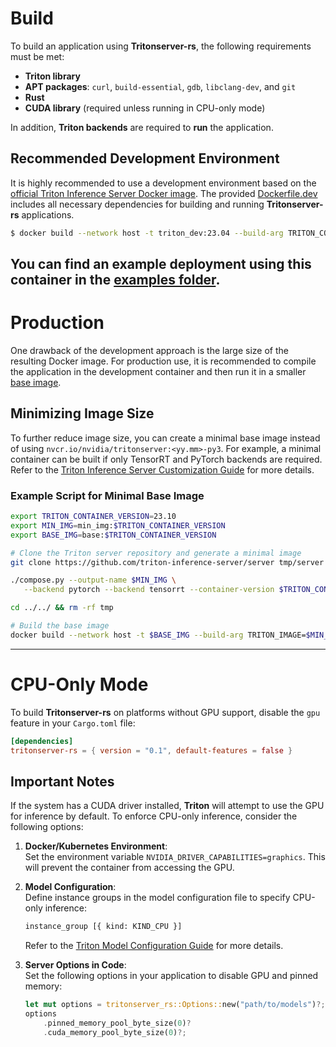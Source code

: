 # **Build**  

To build an application using **Tritonserver-rs**, the following requirements must be met:  
- **Triton library**  
- **APT packages**: `curl`, `build-essential`, `gdb`, `libclang-dev`, and `git`  
- **Rust**  
- **CUDA library** (required unless running in CPU-only mode)  

In addition, **Triton backends** are required to **run** the application.  

## Recommended Development Environment  

It is highly recommended to use a development environment based on the [official Triton Inference Server Docker image](https://catalog.ngc.nvidia.com/orgs/nvidia/containers/tritonserver). The provided [Dockerfile.dev](./Dockerfile.dev) includes all necessary dependencies for building and running **Tritonserver-rs** applications.  

```sh
$ docker build --network host -t triton_dev:23.04 --build-arg TRITON_CONTAINER_VERSION=23.04 -f ../Dockerfile.dev .
```

You can find an example deployment using this container in the [examples folder](./examples/README.md).  
---

# **Production**  

One drawback of the development approach is the large size of the resulting Docker image. For production use, it is recommended to compile the application in the development container and then run it in a smaller [base image](./Dockerfile.base).  

## Minimizing Image Size  

To further reduce image size, you can create a minimal base image instead of using `nvcr.io/nvidia/tritonserver:<yy.mm>-py3`. For example, a minimal container can be built if only TensorRT and PyTorch backends are required. Refer to the [Triton Inference Server Customization Guide](https://github.com/triton-inference-server/server/blob/main/docs/customization_guide/compose.md) for more details.  

### Example Script for Minimal Base Image  

```sh
export TRITON_CONTAINER_VERSION=23.10
export MIN_IMG=min_img:$TRITON_CONTAINER_VERSION
export BASE_IMG=base:$TRITON_CONTAINER_VERSION

# Clone the Triton server repository and generate a minimal image
git clone https://github.com/triton-inference-server/server tmp/server && cd tmp/server

./compose.py --output-name $MIN_IMG \
   --backend pytorch --backend tensorrt --container-version $TRITON_CONTAINER_VERSION

cd ../../ && rm -rf tmp

# Build the base image
docker build --network host -t $BASE_IMG --build-arg TRITON_IMAGE=$MIN_IMG -f ./Dockerfile.base .
```  

---

# **CPU-Only Mode**  

To build **Tritonserver-rs** on platforms without GPU support, disable the `gpu` feature in your `Cargo.toml` file:  

```toml
[dependencies]
tritonserver-rs = { version = "0.1", default-features = false }
```  

## Important Notes  

If the system has a CUDA driver installed, **Triton** will attempt to use the GPU for inference by default. To enforce CPU-only inference, consider the following options:  

1. **Docker/Kubernetes Environment**:  
    Set the environment variable `NVIDIA_DRIVER_CAPABILITIES=graphics`. This will prevent the container from accessing the GPU.  

2. **Model Configuration**:  
    Define instance groups in the model configuration file to specify CPU-only inference:  
    ```pb
    instance_group [{ kind: KIND_CPU }]
    ```  
    Refer to the [Triton Model Configuration Guide](https://github.com/triton-inference-server/server/blob/main/docs/user_guide/model_configuration.md#instance-groups) for more details.  

3. **Server Options in Code**:  
    Set the following options in your application to disable GPU and pinned memory:  
    ```rust
    let mut options = tritonserver_rs::Options::new("path/to/models")?;
    options
        .pinned_memory_pool_byte_size(0)?
        .cuda_memory_pool_byte_size(0)?;
    ```  